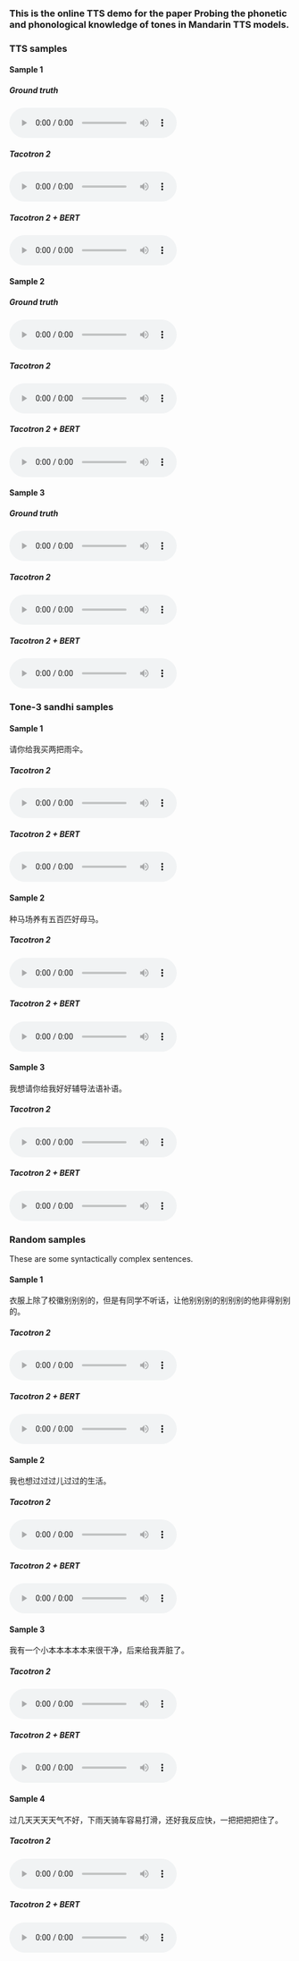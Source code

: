 ### This is the online TTS demo for the paper **Probing the phonetic and phonological knowledge of tones in Mandarin TTS models**.



### TTS samples
#### Sample 1
##### Ground truth
<audio controls="controls">
<source type="audio/wav" src="tts/002791.wav"></source>
</audio>

##### Tacotron 2
<audio controls="controls">
<source type="audio/wav" src="tts/pinyin_002791.wav"></source>
</audio>

##### Tacotron 2 + BERT
<audio controls="controls">
<source type="audio/wav" src="tts/bert_002791.wav"></source>
</audio>

#### Sample 2
##### Ground truth
<audio controls="controls">
<source type="audio/wav" src="tts/003228.wav"></source>
</audio>

##### Tacotron 2
<audio controls="controls">
<source type="audio/wav" src="tts/pinyin_003228.wav"></source>
</audio>

##### Tacotron 2 + BERT
<audio controls="controls">
<source type="audio/wav" src="tts/bert_003228.wav"></source>
</audio>


#### Sample 3
##### Ground truth
<audio controls="controls">
<source type="audio/wav" src="tts/006494.wav"></source>
</audio>

##### Tacotron 2
<audio controls="controls">
<source type="audio/wav" src="tts/pinyin_006494.wav"></source>
</audio>

##### Tacotron 2 + BERT
<audio controls="controls">
<source type="audio/wav" src="tts/bert_006494.wav"></source>
</audio>

### Tone-3 sandhi samples

#### Sample 1
请你给我买两把雨伞。
##### Tacotron 2
<audio controls="controls">
<source type="audio/wav" src="tone_3/pinyin_p21.wav"></source>
</audio>

##### Tacotron 2 + BERT
<audio controls="controls">
<source type="audio/wav" src="tone_3/bert_p21.wav"></source>
</audio>


#### Sample 2
种马场养有五百匹好母马。
##### Tacotron 2
<audio controls="controls">
<source type="audio/wav" src="tone_3/pinyin_p25.wav"></source>
</audio>

##### Tacotron 2 + BERT
<audio controls="controls">
<source type="audio/wav" src="tone_3/bert_p25.wav"></source>
</audio>


#### Sample 3
我想请你给我好好辅导法语补语。
##### Tacotron 2
<audio controls="controls">
<source type="audio/wav" src="tone_3/pinyin_p39.wav"></source>
</audio>

##### Tacotron 2 + BERT
<audio controls="controls">
<source type="audio/wav" src="tone_3/bert_p39.wav"></source>
</audio>



### Random samples
These are some syntactically complex sentences.
#### Sample 1
衣服上除了校徽别别别的，但是有同学不听话，让他别别别的别别别的他非得别别的。
##### Tacotron 2
<audio controls="controls">
<source type="audio/wav" src="random/pinyin_bie.wav"></source>
</audio>

##### Tacotron 2 + BERT
<audio controls="controls">
<source type="audio/wav" src="random/bert_bie.wav"></source>
</audio>

#### Sample 2
我也想过过过儿过过的生活。
##### Tacotron 2
<audio controls="controls">
<source type="audio/wav" src="random/pinyin_guo.wav"></source>
</audio>

##### Tacotron 2 + BERT
<audio controls="controls">
<source type="audio/wav" src="random/bert_guo.wav"></source>
</audio>

#### Sample 3
我有一个小本本本本本来很干净，后来给我弄脏了。
##### Tacotron 2
<audio controls="controls">
<source type="audio/wav" src="random/pinyin_ben.wav"></source>
</audio>

##### Tacotron 2 + BERT
<audio controls="controls">
<source type="audio/wav" src="random/bert_ben.wav"></source>
</audio>

#### Sample 4
过几天天天天气不好，下雨天骑车容易打滑，还好我反应快，一把把把把住了。
##### Tacotron 2
<audio controls="controls">
<source type="audio/wav" src="random/pinyin_tian.wav"></source>
</audio>

##### Tacotron 2 + BERT
<audio controls="controls">
<source type="audio/wav" src="random/bert_tian.wav"></source>
</audio>
